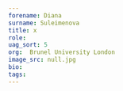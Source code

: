 ```yaml
---
forename: Diana
surname: Suleimenova
title: x
role: 
uag_sort: 5
org:  Brunel University London
image_src: null.jpg
bio: 
tags: 
---
```

